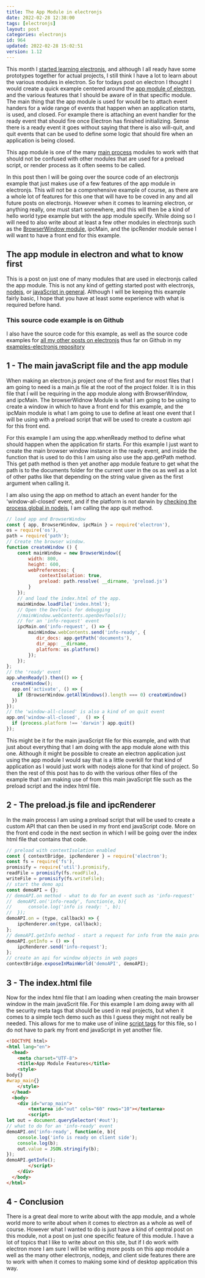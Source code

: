 ```yaml
---
title: The App Module in electronjs
date: 2022-02-28 12:38:00
tags: [electronjs]
layout: post
categories: electronjs
id: 964
updated: 2022-02-28 15:02:51
version: 1.12
---
```


This month I [started learning electronjs](/2022/02/07/electronjs-hello-world/), and although I all ready have some prototypes together for actual projects, I still think I have a lot to learn about the various modules in electron. So for todays post on electron I thought I would create a quick example centered around the [app module of electron](https://www.electronjs.org/docs/latest/api/app), and the various features that I should be aware of in that specific module. The main thing that the app module is used for would be to attach event handers for a wide range of events that happen when an application starts, is used, and closed. For example there is attaching an event handler for the ready event that should fire once Electron has finished initializing. Sense there is a ready event it goes without saying that there is also will-quit, and quit events that can be used to define some logic that should fire when an application is being closed.

This app module is one of the many [main process](https://www.electronjs.org/docs/latest/glossary#main-process) modules to work with that should not be confused with other modules that are used for a preload script, or render process as it often seems to be called.

In this post then I will be going over the source code of an electronjs example that just makes use of a few features of the app module in electronjs. This will not be a comprehensive example of course, as there are a whole lot of features for this one that will have to be coved in any and all future posts on electronjs. However when it comes to learning electron, or anything really, one must start somewhere, and this will then be a kind of hello world type example but with the app module specify. While doing so I will need to also write about at least a few other modules in electronjs such as the [BrowserWindow module](/2022/02/14/electronjs-browser-window/), ipcMain, and the ipcRender module sense I will want to have a front end for this example.

<!-- more -->

## The app module in electron and what to know first

This is a post on just one of many modules that are used in electronjs called the app module. This is not any kind of getting started post with electronjs, [nodejs](/2017/04/05/nodejs-helloworld/), or [javaScript in general](/2018/11/27/js-getting-started/). Although I will be keeping this example fairly basic, I hope that you have at least some experience with what is required before hand.

### This source code example is on Github

I also have the source code for this example, as well as the source code examples for [all my other posts on electronjs](/categories/electronjs/) thus far on Github in my [examples-electronjs repository](https://github.com/dustinpfister/examples-electronjs/tree/master/for_post/electronjs-app)


## 1 - The main javaScript file and the app module

When making an electron.js project one of the first and for most files that I am going to need is a main.js file at the root of the project folder. It is in this file that I will be requiring in the app module along with BrowserWindow, and ipcMain. The browserWidnow Module is what I am going to be using to create a window in which to have a front end for this example, and the ipcMain module is what I am going to use to define at least one event that I will be using with a preload script that will be used to create a custom api for this front end.

For this example I am using the app.whenReady method to define what should happen when the application fir starts. For this example I just want to create the main browser window instance in the ready event, and inside the function that is used to do this I am using also use the app.getPath method. This get path method is then yet another app module feature to get what the path is to the documents folder for the current user in the os as well as a lot of other paths like that depending on the string value given as the first argument when calling it.

I am also using the app on method to attach an event hander for the 'window-all-closed' event, and if the platform is not darwin by [checking the process global in nodejs](/2018/02/11/nodejs-process/), I am calling the app quit method.

```js
// load app and BrowserWindow
const { app, BrowserWindow, ipcMain } = require('electron'),
os = require('os'),
path = require('path');
// Create the browser window.
function createWindow () {
    const mainWindow = new BrowserWindow({
        width: 800,
        height: 600,
        webPreferences: {
            contextIsolation: true,
            preload: path.resolve( __dirname, 'preload.js')
        }
    });
    // and load the index.html of the app.
    mainWindow.loadFile('index.html');
    // Open the DevTools for debugging
    //mainWindow.webContents.openDevTools();
    // for an 'info-request' event
    ipcMain.on('info-request', () => {
        mainWindow.webContents.send('info-ready', {
           dir_docs: app.getPath('documents'),
           dir_app: __dirname,
           platform: os.platform()
        });
    });
};
// the 'ready' event
app.whenReady().then(() => {
  createWindow();
  app.on('activate', () => {
    if (BrowserWindow.getAllWindows().length === 0) createWindow()
  })
});
// the 'window-all-closed' is also a kind of on quit event
app.on('window-all-closed',  () => {
  if (process.platform !== 'darwin') app.quit()
});
```

This might be it for the main javaScript file for this example, and with that just about everything that I am doing with the app module alone with this one. Although it might be possible to create an electron application just using the app module I would say that is a little overkill for that kind of application as I would just work with nodejs alone for that kind of project. So then the rest of this post has to do with the various other files of the example that I am making use of from this main javaScript file such as the preload script and the index html file.

## 2 - The preload.js file and ipcRenderer

In the main process I am using a preload script that will be used to create a custom API that can then be used in my front end javaScript code. More on the front end code in the next section in which I will be going over the index html file that contains that code.

```js
// preload with contextIsolation enabled
const { contextBridge, ipcRenderer } = require('electron');
const fs = require('fs'),
promisify = require('util').promisify,
readFile = promisify(fs.readFile),
writeFile = promisify(fs.writeFile);
// start the demo api
const demoAPI = {};
// demoAPI.on method - what to do for an event such as 'info-request'
//  demoAPI.on('info-ready', function(e, b){
//      console.log('info is ready: ', b);
//  });
demoAPI.on = (type, callback) => {
    ipcRenderer.on(type, callback);
};
// demoAPI.getInfo method - start a request for info from the main process
demoAPI.getInfo = () => {
    ipcRenderer.send('info-request');
};
// create an api for window objects in web pages
contextBridge.exposeInMainWorld('demoAPI', demoAPI);
```

## 3 - The index.html file

Now for the index html file that I am loading when creating the main browser window in the main javaScrit file. For this example I am doing away with all the security meta tags that should be used in real projects, but when it comes to a simple tech demo such as this I guess they might not really be needed. This allows for me to make use of inline [script tags](/2019/01/19/js-script-tag/) for this file, so I do not have to park my front end javaScript in yet another file.

```html
<!DOCTYPE html>
<html lang="en">
  <head>
    <meta charset="UTF-8">
    <title>App Module Features</title>
    <style>
body{}
#wrap_main{}
    </style>
  </head>
  <body>
    <div id="wrap_main">
        <textarea id="out" cols="60" rows="10"></textarea>
        <script>
let out = document.querySelector('#out');
// what to do for an 'info-ready' event
demoAPI.on('info-ready', function(e, b){
    console.log('info is ready on client side');
    console.log(b);
    out.value = JSON.stringify(b);
});
demoAPI.getInfo();
        </script>
    </div>
  </body>
</html>
```

## 4 - Conclusion

There is a great deal more to write about with the app module, and a whole world more to write about when it comes to electron as a whole as well of course. However what I wanted to do is just have a kind of central post on this module, not a post on just one specific feature of this module. I have a lot of topics that I like to write about on this site, but if I do work with electron more I am sure I will be writing more posts on this app module a well as the many other electronjs, nodejs, and client side features there are to work with when it comes to making some kind of desktop application this way.